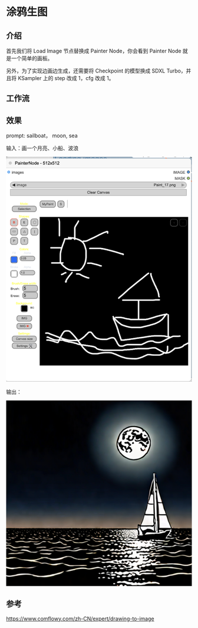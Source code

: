 # 涂鸦生图  


## 介绍


首先我们将 Load Image 节点替换成 Painter Node，你会看到 Painter Node 就是一个简单的画板。

另外，为了实现边画边生成，还需要将 Checkpoint 的模型换成 SDXL Turbo，并且将 KSampler 上的 step 改成 1，cfg 改成 1。


## 工作流

[](./drawing2image.json)  


## 效果

prompt: sailboat， moon, sea


输入：画一个月亮、小船、波浪

![](./draw-input.png)  


输出：


![](./drawing2image_one.png)


## 参考

https://www.comflowy.com/zh-CN/expert/drawing-to-image


